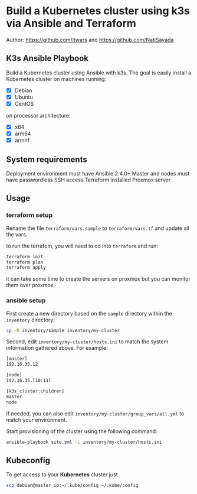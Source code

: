 # Build a Kubernetes cluster using k3s via Ansible and Terraform

Author: <https://github.com/itwars> and <https://github.com/NatiSayada>

## K3s Ansible Playbook

Build a Kubernetes cluster using Ansible with k3s. The goal is easily install a Kubernetes cluster on machines running:

- [X] Debian
- [X] Ubuntu
- [X] CentOS

on processor architecture:

- [X] x64
- [X] arm64
- [X] armhf

## System requirements

Deployment environment must have Ansible 2.4.0+
Master and nodes must have passwordless SSH access
Terraform installed
Proxmox server

## Usage

### terraform setup
Rename the file `terraform/vars.sample` to `terraform/vars.tf` and update all the vars.

to run the terrafom, you will need to cd into `terraform` and run:

```bash
terraform init
terraform plan
terraform apply
```
it can take some time to create the servers on proxmox but you can monitor them over proxmox.

### ansible setup
First create a new directory based on the `sample` directory within the `inventory` directory:

```bash
cp -R inventory/sample inventory/my-cluster
```

Second, edit `inventory/my-cluster/hosts.ini` to match the system information gathered above. For example:

```bash
[master]
192.16.35.12

[node]
192.16.35.[10:11]

[k3s_cluster:children]
master
node
```

If needed, you can also edit `inventory/my-cluster/group_vars/all.yml` to match your environment.

Start provisioning of the cluster using the following command:

```bash
ansible-playbook site.yml -i inventory/my-cluster/hosts.ini
```

## Kubeconfig

To get access to your **Kubernetes** cluster just

```bash
scp debian@master_ip:~/.kube/config ~/.kube/config
```
